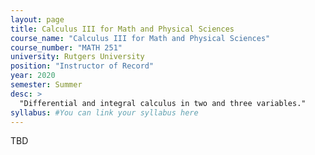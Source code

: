 ```yaml
---
layout: page
title: Calculus III for Math and Physical Sciences
course_name: "Calculus III for Math and Physical Sciences"
course_number: "MATH 251"
university: Rutgers University
position: "Instructor of Record"
year: 2020
semester: Summer
desc: >
  "Differential and integral calculus in two and three variables."
syllabus: #You can link your syllabus here
---
```


TBD
